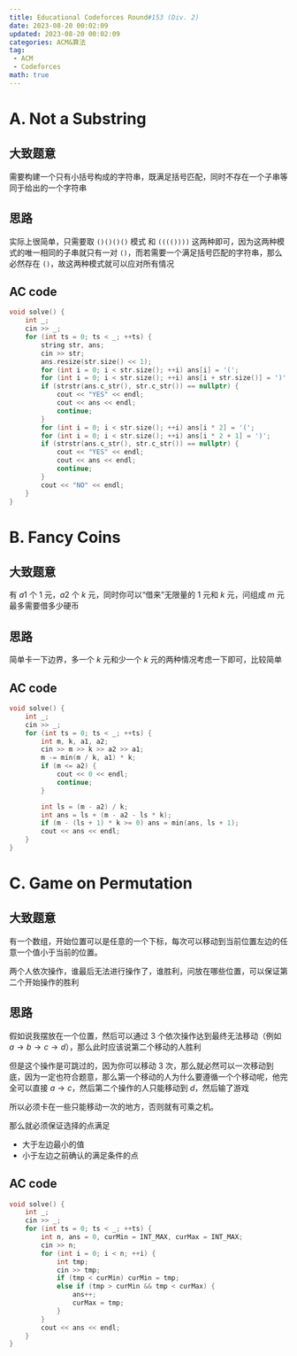 ```yaml
---
title: Educational Codeforces Round#153 (Div. 2)
date: 2023-08-20 00:02:09
updated: 2023-08-20 00:02:09
categories: ACM&算法
tag:
 - ACM
 - Codeforces
math: true
---
```


# A. Not a Substring

## 大致题意

需要构建一个只有小括号构成的字符串，既满足括号匹配，同时不存在一个子串等同于给出的一个字符串

## 思路

实际上很简单，只需要取 `()()()()` 模式 和 `(((())))` 这两种即可，因为这两种模式的唯一相同的子串就只有一对 `()`，而若需要一个满足括号匹配的字符串，那么必然存在 `()`，故这两种模式就可以应对所有情况

## AC code

```cpp
void solve() {
    int _;
    cin >> _;
    for (int ts = 0; ts < _; ++ts) {
        string str, ans;
        cin >> str;
        ans.resize(str.size() << 1);
        for (int i = 0; i < str.size(); ++i) ans[i] = '(';
        for (int i = 0; i < str.size(); ++i) ans[i + str.size()] = ')';
        if (strstr(ans.c_str(), str.c_str()) == nullptr) {
            cout << "YES" << endl;
            cout << ans << endl;
            continue;
        }
        for (int i = 0; i < str.size(); ++i) ans[i * 2] = '(';
        for (int i = 0; i < str.size(); ++i) ans[i * 2 + 1] = ')';
        if (strstr(ans.c_str(), str.c_str()) == nullptr) {
            cout << "YES" << endl;
            cout << ans << endl;
            continue;
        }
        cout << "NO" << endl;
    }
}
```

# B. Fancy Coins

## 大致题意

有 $a1$ 个 $1$ 元，$a2$ 个 $k$ 元，同时你可以“借来”无限量的 $1$ 元和 $k$ 元，问组成 $m$ 元最多需要借多少硬币

## 思路

简单卡一下边界，多一个 $k$ 元和少一个 $k$ 元的两种情况考虑一下即可，比较简单

## AC code

```cpp
void solve() {
    int _;
    cin >> _;
    for (int ts = 0; ts < _; ++ts) {
        int m, k, a1, a2;
        cin >> m >> k >> a2 >> a1;
        m -= min(m / k, a1) * k;
        if (m <= a2) {
            cout << 0 << endl;
            continue;
        }

        int ls = (m - a2) / k;
        int ans = ls + (m - a2 - ls * k);
        if (m - (ls + 1) * k >= 0) ans = min(ans, ls + 1);
        cout << ans << endl;
    }
}
```

# C. Game on Permutation

## 大致题意

有一个数组，开始位置可以是任意的一个下标，每次可以移动到当前位置左边的任意一个值小于当前的位置。

两个人依次操作，谁最后无法进行操作了，谁胜利，问放在哪些位置，可以保证第二个开始操作的胜利

## 思路

假如说我摆放在一个位置，然后可以通过 $3$ 个依次操作达到最终无法移动（例如 $a \rightarrow b \rightarrow c \rightarrow d$），那么此时应该说第二个移动的人胜利

但是这个操作是可跳过的，因为你可以移动 $3$ 次，那么就必然可以一次移动到底，因为一定也符合题意，那么第一个移动的人为什么要遵循一个个移动呢，他完全可以直接 $a \rightarrow c$，然后第二个操作的人只能移动到 $d$，然后输了游戏

所以必须卡在一些只能移动一次的地方，否则就有可乘之机。

那么就必须保证选择的点满足

 - 大于左边最小的值
 - 小于左边之前确认的满足条件的点

## AC code

```cpp
void solve() {
    int _;
    cin >> _;
    for (int ts = 0; ts < _; ++ts) {
        int n, ans = 0, curMin = INT_MAX, curMax = INT_MAX;
        cin >> n;
        for (int i = 0; i < n; ++i) {
            int tmp;
            cin >> tmp;
            if (tmp < curMin) curMin = tmp;
            else if (tmp > curMin && tmp < curMax) {
                ans++;
                curMax = tmp;
            }
        }
        cout << ans << endl;
    }
}
```

